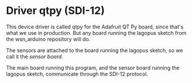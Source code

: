 # Driver qtpy (SDI-12)

This device driver is called qtpy for the Adafruit QT Py board, since that's
what we use in production. But any board running the lagopus sketch from the
wsn\_arduino repository will do.

The sensors are attached to the board running the lagopus sketch, so we call
it the *sensor board*.

The main board running this program, and the sensor board running the lagopus
sketch, communicate through the SDI-12 protocol.
